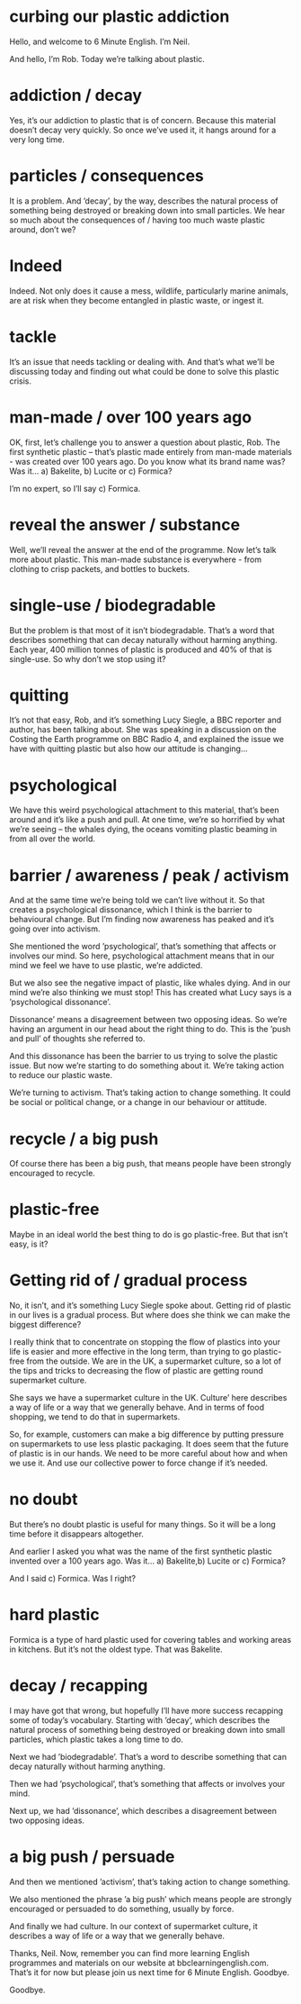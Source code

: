 # curbing our plastic addiction 

Hello, and welcome to 6 Minute English. I’m Neil.

And hello, I’m Rob.
Today we’re talking about plastic.

# addiction / decay
Yes, it’s our addiction to plastic that is of concern. Because this material doesn’t decay very quickly. So once we’ve used it, it hangs around for a very long time.

# particles / consequences
It is a problem. And ’decay’, by the way, describes the natural process of something being destroyed or breaking down into small particles. We hear so much about the consequences of / having too much waste plastic around, don’t we?

# Indeed
Indeed. Not only does it cause a mess, wildlife, particularly marine animals, are at risk when they become entangled in plastic waste, or ingest it. 

# tackle
It’s an issue that needs tackling or dealing with. And that’s what we’ll be discussing today and finding out what could be done to solve this plastic crisis.

# man-made / over 100 years ago
OK, first, let’s challenge you to answer a question about plastic, Rob. The first synthetic plastic – that’s plastic made entirely from man-made materials - was created over 100 years ago. Do you know what its brand name was? Was it… a) Bakelite, b) Lucite or c) Formica?

I’m no expert, so I’ll say c) Formica.

# reveal the answer / substance
Well, we’ll reveal the answer at the end of the programme. Now let’s talk more about plastic. This man-made substance is everywhere - from clothing to crisp packets, and bottles to buckets.

# single-use / biodegradable
But the problem is that most of it isn’t biodegradable. That’s a word that describes something that can decay naturally without harming anything. Each year, 400 million tonnes of plastic is produced and 40% of that is single-use. So why don’t we stop using it?

# quitting
It’s not that easy, Rob, and it’s something Lucy Siegle, a BBC reporter and author, has been talking about. She was speaking in a discussion on the Costing the Earth programme on BBC Radio 4, and explained the issue we have with quitting plastic but also how our attitude is changing…

# psychological
We have this weird psychological attachment to this material, that’s been around and it’s like a push and pull. 
At one time, we’re so horrified by what we’re seeing – the whales dying, the oceans vomiting plastic beaming in from all over the world. 

# barrier / awareness / peak / activism
And at the same time we’re being told we can’t live without it. So that creates a psychological dissonance, which I think is the barrier to behavioural change. But I’m finding now awareness has peaked and it’s going over into activism.  

She mentioned the word ’psychological’, that’s something that affects or involves our mind. So here, psychological attachment means that in our mind we feel we have to use plastic, we’re addicted.

But we also see the negative impact of plastic, like whales dying. And in our mind we’re also thinking we must stop! This has created what Lucy says is a ’psychological dissonance’.

Dissonance’ means a disagreement between two opposing ideas. So we’re having an argument in our head about the right thing to do. This is the ’push and pull’ of thoughts she referred to.

And this dissonance has been the barrier to us trying to solve the plastic issue. But now we’re starting to do something about it. We’re taking action to reduce our plastic waste. 

We’re turning to activism. That’s taking action to change something. It could be social or political change, or a change in our behaviour or attitude.

# recycle / a big push
Of course there has been a big push, that means people have been strongly encouraged to recycle.

# plastic-free
Maybe in an ideal world the best thing to do is go plastic-free. But that isn’t easy, is it?

# Getting rid of / gradual process
No, it isn’t, and it’s something Lucy Siegle spoke about. Getting rid of plastic in our lives is a gradual process. But where does she think we can make the biggest difference?

I really think that to concentrate on stopping the flow of plastics into your life is easier and more effective in the long term, than trying to go plastic-free from the outside. We are in the UK, a supermarket culture, so a lot of the tips and tricks to decreasing the flow of plastic are getting round supermarket culture.

She says we have a supermarket culture in the UK. Culture’ here describes a way of life or a way that we generally behave. And in terms of food shopping, we tend to do that in supermarkets.

So, for example, customers can make a big difference by putting pressure on supermarkets to use less plastic packaging. It does seem that the future of plastic is in our hands. We need to be more careful about how and when we use it. And use our collective power to force change if it’s needed.

# no doubt
But there’s no doubt plastic is useful for many things. So it will be a long time before it disappears altogether.

And earlier I asked you what was the name of the first synthetic plastic invented over a 100 years ago. Was it… a) Bakelite,b) Lucite or c) Formica?

And I said c) Formica. Was I right?

# hard plastic
Formica is a type of hard plastic used for covering tables and working areas in kitchens. But it’s not the oldest type. That was Bakelite.

# decay / recapping
I may have got that wrong, but hopefully I’ll have more success recapping some of today’s vocabulary. Starting with ’decay’, which describes the natural process of something being destroyed or breaking down into small particles, which plastic takes a long time to do.

Next we had ’biodegradable’. That’s a word to describe something that can decay naturally without harming anything.

Then we had ’psychological’, that’s something that affects or involves your mind.

Next up, we had ’dissonance’, which describes a disagreement between two opposing ideas.

# a big push / persuade
And then we mentioned ’activism’, that’s taking action to change something. 

We also mentioned the phrase ’a big push’ which means people are strongly encouraged or persuaded to do something, usually by force.

And finally we had culture. In our context of supermarket culture, it describes a way of life or a way that we generally behave.

Thanks, Neil. Now, remember you can find more learning English programmes and materials on our website at bbclearningenglish.com. That’s it for now but please join us next time for 6 Minute English. Goodbye.

Goodbye.
